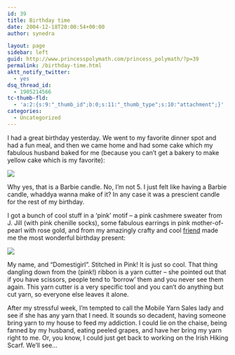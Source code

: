 ```yaml
---
id: 39
title: Birthday time
date: 2004-12-18T20:00:54+00:00
author: synedra

layout: page
sidebar: left
guid: http://www.princesspolymath.com/princess_polymath/?p=39
permalink: /birthday-time.html
aktt_notify_twitter:
  - yes
dsq_thread_id:
  - 1905214566
tc-thumb-fld:
  - 'a:2:{s:9:"_thumb_id";b:0;s:11:"_thumb_type";s:10:"attachment";}'
categories:
  - Uncategorized
---
```

I had a great birthday yesterday. We went to my favorite dinner spot and had a fun meal, and then we came home and had some cake which my fabulous husband baked for me (because you can&#8217;t get a bakery to make yellow cake which is my favorite):
  
![](http://www.perlgoddess.com/blog/images/barbiecake.jpg)
  
Why yes, that is a Barbie candle. No, I&#8217;m not 5. I just felt like having a Barbie candle, whaddya wanna make of it? In any case it was a prescient candle for the rest of my birthday.
  
I got a bunch of cool stuff in a &#8216;pink&#8217; motif &#8211; a pink cashmere sweater from J. Jill (with pink chenille socks), some fabulous earrings in pink mother-of-pearl with rose gold, and from my amazingly crafty and cool [friend](http://recklesscraft.blogspot.com/) made me the most wonderful birthday present:
  
![](http://www.perlgoddess.com/blog/images/bag.jpg)
  
My name, and &#8220;Domestigirl&#8221;. Stitched in Pink! It is just so cool. That thing dangling down from the (pink!) ribbon is a yarn cutter &#8211; she pointed out that if you have scissors, people tend to &#8216;borrow&#8217; them and you never see them again. This yarn cutter is a very specific tool and you can&#8217;t do anything but cut yarn, so everyone else leaves it alone.
  
After my stressful week, I&#8217;m tempted to call the Mobile Yarn Sales lady and see if she has any yarn that I need. It sounds so decadent, having someone bring yarn to my house to feed my addiction. I could lie on the chaise, being fanned by my husband, eating peeled grapes, and have her bring my yarn right to me. Or, you know, I could just get back to working on the Irish Hiking Scarf. We&#8217;ll see&#8230;